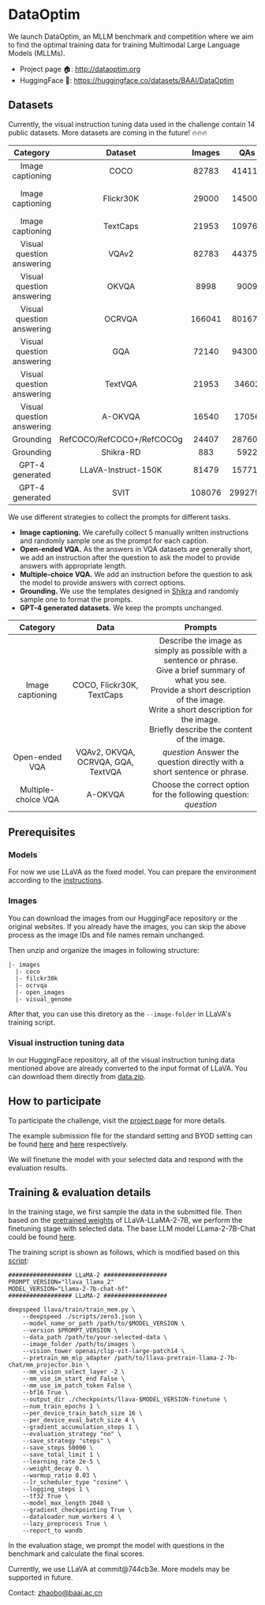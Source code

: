 # DataOptim
We launch DataOptim, an MLLM benchmark and competition where we aim to find the optimal training data for training Multimodal Large Language Models (MLLMs).

- Project page 🏠: http://dataoptim.org
- HuggingFace 🤗: https://huggingface.co/datasets/BAAI/DataOptim

## Datasets
Currently, the visual instruction tuning data used in the challenge contain 14 public datasets.
More datasets are coming in the future! 🔥🔥🔥

|Category|Dataset|Images|QAs|Split|
|:-:|:-:|:-:|:-:|:-:|
|Image captioning|COCO|82783|414113|train|
|Image captioning|Flickr30K|29000|145000|Karpathy train split|
|Image captioning|TextCaps|21953|109765|train|
|Visual question answering|VQAv2|82783|443757|train|
|Visual question answering|OKVQA|8998|9009|train|
|Visual question answering|OCRVQA|166041|801673|train|
|Visual question answering|GQA|72140|943000|train|
|Visual question answering|TextVQA|21953|34602|train|
|Visual question answering|A-OKVQA|16540|17056|train|
|Grounding|RefCOCO/RefCOCO+/RefCOCOg|24407|287604|train|
|Grounding|Shikra-RD|883|5922|train|
|GPT-4 generated|LLaVA-Instruct-150K|81479|157712|-|
|GPT-4 generated|SVIT|108076|2992799|-|

We use different strategies to collect the prompts for different tasks.
- **Image captioning.** We carefully collect 5 manually written instructions and randomly sample one as the prompt for each caption.
- **Open-ended VQA.** As the answers in VQA datasets are generally short, we add an instruction after the question to ask the model to provide answers with appropriate length.
- **Multiple-choice VQA.** We add an instruction before the question to ask the model to provide answers with correct options.
- **Grounding.** We use the templates designed in [Shikra](https://github.com/shikras/shikra) and randomly sample one to format the prompts.
- **GPT-4 generated datasets.** We keep the prompts unchanged.

|Category|Data|Prompts|
|:-:|:-:|:-:|
|Image captioning|COCO, Flickr30K, TextCaps|Describe the image as simply as possible with a sentence or phrase.<br />Give a brief summary of what you see.<br />Provide a short description of the image.<br />Write a short description for the image.<br />Briefly describe the content of the image.|
|Open-ended VQA|VQAv2, OKVQA, OCRVQA, GQA, TextVQA|*question* Answer the question directly with a short sentence or phrase.|
|Multiple-choice VQA|A-OKVQA|Choose the correct option for the following question: *question*|

## Prerequisites

### Models
For now we use LLaVA as the fixed model.
You can prepare the environment according to the [instructions](https://github.com/haotian-liu/LLaVA).

### Images
You can download the images from our HuggingFace repository or the original websites.
If you already have the images, you can skip the above process as the image IDs and file names remain unchanged.

Then unzip and organize the images in following structure:
```
|- images
  |- coco
  |- filckr30k
  |- ocrvqa
  |- open_images
  |- visual_genome
```

After that, you can use this diretory as the `--image-folder` in LLaVA's training script.

### Visual instruction tuning data
In our HuggingFace repository, all of the visual instruction tuning data mentioned above are already converted to the input format of LLaVA.
You can download them directly from [data.zip](https://huggingface.co/datasets/BAAI/DataOptim/blob/main/data/data.zip).

## How to participate
To participate the challenge, visit the [project page](http://dataoptim.org) for more details.

The example submission file for the standard setting and BYOD setting can be found [here](./example/example-standard.txt) and [here](./example/example-byod.json) respectively.

We will finetune the model with your selected data and respond with the evaluation results.

## Training & evaluation details
In the training stage, we first sample the data in the submitted file.
Then based on the [pretrained weights](https://huggingface.co/liuhaotian/llava-pretrain-llama-2-7b-chat) of LLaVA-LLaMA-2-7B, we perform the finetuning stage with selected data.
The base LLM model LLama-2-7B-Chat could be found [here](https://huggingface.co/meta-llama/Llama-2-7b-chat-hf).

The training script is shown as follows, which is modified based on this [script](https://github.com/haotian-liu/LLaVA/blob/main/scripts/finetune.sh):
```
################## LLaMA-2 ##################
PROMPT_VERSION="llava_llama_2"
MODEL_VERSION="Llama-2-7b-chat-hf"
################## LLaMA-2 ##################

deepspeed llava/train/train_mem.py \
    --deepspeed ./scripts/zero3.json \
    --model_name_or_path /path/to/$MODEL_VERSION \
    --version $PROMPT_VERSION \
    --data_path /path/to/your-selected-data \
    --image_folder /path/to/images \
    --vision_tower openai/clip-vit-large-patch14 \
    --pretrain_mm_mlp_adapter /path/to/llava-pretrain-llama-2-7b-chat/mm_projector.bin \
    --mm_vision_select_layer -2 \
    --mm_use_im_start_end False \
    --mm_use_im_patch_token False \
    --bf16 True \
    --output_dir ./checkpoints/llava-$MODEL_VERSION-finetune \
    --num_train_epochs 1 \
    --per_device_train_batch_size 16 \
    --per_device_eval_batch_size 4 \
    --gradient_accumulation_steps 1 \
    --evaluation_strategy "no" \
    --save_strategy "steps" \
    --save_steps 50000 \
    --save_total_limit 1 \
    --learning_rate 2e-5 \
    --weight_decay 0. \
    --warmup_ratio 0.03 \
    --lr_scheduler_type "cosine" \
    --logging_steps 1 \
    --tf32 True \
    --model_max_length 2048 \
    --gradient_checkpointing True \
    --dataloader_num_workers 4 \
    --lazy_preprocess True \
    --report_to wandb
```

In the evaluation stage, we prompt the model with questions in the benchmark and calculate the final scores.

Currently, we use LLaVA at commit@744cb3e.
More models may be supported in future.

Contact: zhaobo@baai.ac.cn
